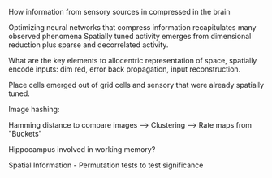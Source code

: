 How information from sensory sources in compressed in the brain 

Optimizing neural networks that compress information recapitulates many observed phenomena
Spatially tuned activity emerges from dimensional reduction plus sparse and decorrelated activity.

What are the key elements to allocentric representation of space, spatially encode inputs: dim red, error back propagation, input reconstruction.

Place cells emerged out of grid cells and sensory that were already spatially tuned. 

Image hashing: 

Hamming distance to compare images --> Clustering --> Rate maps from "Buckets"

Hippocampus involved in working memory?

Spatial Information - Permutation tests to test significance 
